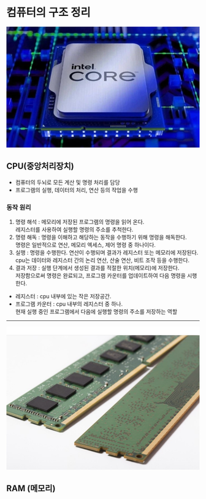 <h1> 컴퓨터의 구조 정리 </h1>



<img src="cpu.jpg">

## CPU(중앙처리장치)
- 컴퓨터의 두뇌로 모든 계산 및 명령 처리를 담당
- 프로그램의 실행, 데이터의 처리, 연산 등의 작업을 수행
### 동작 원리
1. 명령 해석 : 메모리에 저장된 프로그램의 명령을 읽어 온다. <br>
              레지스터를 사용하여 실행할 명령의 주소를 추척한다.
2. 명령 해독 : 명령을 이해하고 해당하는 동작을 수행하기 위해 명령을 해독한다.<br> 명령은 일반적으로 연산, 메모리 엑세스, 제어 명령 중 하나이다.
3. 실행 : 명령을 수행한다. 연산이 수행되며 결과가 레지스터 또는 메모리에 저장된다. cpu는 데이터와 레지스터 간의 논리 연산, 산술 연산, 비트 조작 등을 수행한다.
4. 결과 저장 : 실행 단계에서 생성된 결과를 적절한 위치(메모리)에 저장한다.
<br> 저장함으로써 명령은 완료되고, 프로그램 카운터를 업데이트하여 다음 명령을 시행한다.

* 레지스터 : cpu 내부에 있는 작은 저장공간.
* 프로그램 카운터 : cpu 내부의 레지스터 중 하나.<br>
현재 실행 중인 프로그램에서 다음에 실행할 명령의 주소를 저장하는 역할

---
<img src="ram.jpg">

## RAM (메모리)